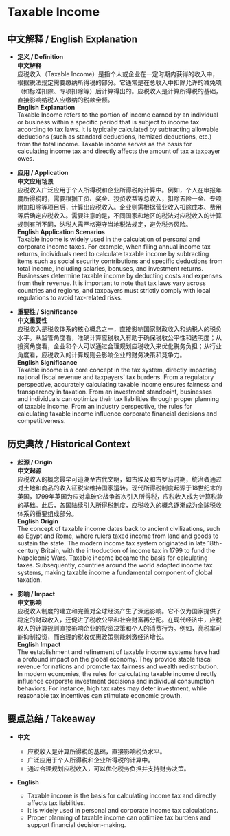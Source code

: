 # Taxable Income

## 中文解释 / English Explanation

* **定义 / Definition**  
  **中文解释**  
  应税收入（Taxable Income）是指个人或企业在一定时期内获得的收入中，根据税法规定需要缴纳所得税的部分。它通常是在总收入中扣除允许的减免项（如标准扣除、专项扣除等）后计算得出的。应税收入是计算所得税的基础，直接影响纳税人应缴纳的税款金额。  
  **English Explanation**  
  Taxable Income refers to the portion of income earned by an individual or business within a specific period that is subject to income tax according to tax laws. It is typically calculated by subtracting allowable deductions (such as standard deductions, itemized deductions, etc.) from the total income. Taxable income serves as the basis for calculating income tax and directly affects the amount of tax a taxpayer owes.

* **应用 / Application**  
  **中文应用场景**  
  应税收入广泛应用于个人所得税和企业所得税的计算中。例如，个人在申报年度所得税时，需要根据工资、奖金、投资收益等总收入，扣除五险一金、专项附加扣除等项目后，计算出应税收入。企业则需根据营业收入扣除成本、费用等后确定应税收入。需要注意的是，不同国家和地区的税法对应税收入的计算规则有所不同，纳税人需严格遵守当地税法规定，避免税务风险。  
  **English Application Scenarios**  
  Taxable income is widely used in the calculation of personal and corporate income taxes. For example, when filing annual income tax returns, individuals need to calculate taxable income by subtracting items such as social security contributions and specific deductions from total income, including salaries, bonuses, and investment returns. Businesses determine taxable income by deducting costs and expenses from their revenue. It is important to note that tax laws vary across countries and regions, and taxpayers must strictly comply with local regulations to avoid tax-related risks.

* **重要性 / Significance**  
  **中文重要性**  
  应税收入是税收体系的核心概念之一，直接影响国家财政收入和纳税人的税负水平。从监管角度看，准确计算应税收入有助于确保税收公平性和透明度；从投资角度看，企业和个人可以通过合理规划应税收入来优化税务负担；从行业角度看，应税收入的计算规则会影响企业的财务决策和竞争力。  
  **English Significance**  
  Taxable income is a core concept in the tax system, directly impacting national fiscal revenue and taxpayers' tax burdens. From a regulatory perspective, accurately calculating taxable income ensures fairness and transparency in taxation. From an investment standpoint, businesses and individuals can optimize their tax liabilities through proper planning of taxable income. From an industry perspective, the rules for calculating taxable income influence corporate financial decisions and competitiveness.

## 历史典故 / Historical Context

* **起源 / Origin**  
  **中文起源**  
  应税收入的概念最早可追溯至古代文明，如古埃及和古罗马时期，统治者通过对土地和商品的收入征税来维持国家运转。现代所得税制度起源于18世纪末的英国，1799年英国为应对拿破仑战争首次引入所得税，应税收入成为计算税款的基础。此后，各国陆续引入所得税制度，应税收入的概念逐渐成为全球税收体系的重要组成部分。  
  **English Origin**  
  The concept of taxable income dates back to ancient civilizations, such as Egypt and Rome, where rulers taxed income from land and goods to sustain the state. The modern income tax system originated in late 18th-century Britain, with the introduction of income tax in 1799 to fund the Napoleonic Wars. Taxable income became the basis for calculating taxes. Subsequently, countries around the world adopted income tax systems, making taxable income a fundamental component of global taxation.

* **影响 / Impact**  
  **中文影响**  
  应税收入制度的建立和完善对全球经济产生了深远影响。它不仅为国家提供了稳定的财政收入，还促进了税收公平和社会财富再分配。在现代经济中，应税收入的计算规则直接影响企业的投资决策和个人的消费行为。例如，高税率可能抑制投资，而合理的税收优惠政策则能刺激经济增长。  
  **English Impact**  
  The establishment and refinement of taxable income systems have had a profound impact on the global economy. They provide stable fiscal revenue for nations and promote tax fairness and wealth redistribution. In modern economies, the rules for calculating taxable income directly influence corporate investment decisions and individual consumption behaviors. For instance, high tax rates may deter investment, while reasonable tax incentives can stimulate economic growth.

## 要点总结 / Takeaway

* **中文**  
  - 应税收入是计算所得税的基础，直接影响税负水平。  
  - 广泛应用于个人所得税和企业所得税的计算中。  
  - 通过合理规划应税收入，可以优化税务负担并支持财务决策。  

* **English**  
  - Taxable income is the basis for calculating income tax and directly affects tax liabilities.  
  - It is widely used in personal and corporate income tax calculations.  
  - Proper planning of taxable income can optimize tax burdens and support financial decision-making.